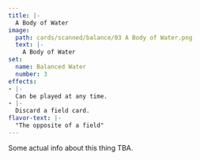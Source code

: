 ```yaml
---
title: |-
  A Body of Water
image: 
  path: cards/scanned/balance/03 A Body of Water.png
  text: |-
    A Body of Water
set:
  name: Balanced Water
  number: 3
effects: 
- |-
  Can be played at any time.
- |-
  Discard a field card.
flavor-text: |-
  "The opposite of a field"
---
```

Some actual info about this thing TBA.
